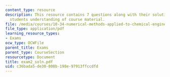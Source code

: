 ```yaml
---
content_type: resource
description: This resource contains 7 questions along with their solution to test
  students understanding of course material.
file: /media/courses/10-34-numerical-methods-applied-to-chemical-engineering-fall-2005/c36bada5de30808b198e97913ffccdfd_exam2_soln.pdf
file_type: application/pdf
learning_resource_types:
- Exams
ocw_type: OCWFile
parent_title: Exams
parent_type: CourseSection
resourcetype: Document
title: exam2_soln.pdf
uid: c36bada5-de30-808b-198e-97913ffccdfd
---
```

